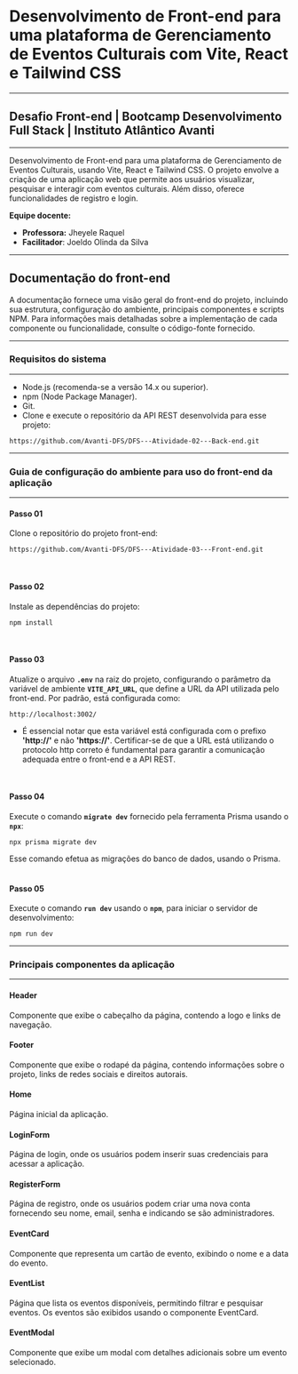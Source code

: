 # Desenvolvimento de Front-end para uma plataforma de Gerenciamento de Eventos Culturais com Vite, React e Tailwind CSS
___

## Desafio Front-end | Bootcamp Desenvolvimento Full Stack | Instituto Atlântico Avanti

___

Desenvolvimento de Front-end para uma plataforma de Gerenciamento de Eventos Culturais, usando Vite, React e Tailwind CSS. O projeto envolve a criação de uma aplicação web que permite aos usuários visualizar, pesquisar e interagir com eventos culturais. Além disso, oferece funcionalidades de registro e login. 
<br>

**Equipe docente:**  
- **Professora:** Jheyele Raquel  
- **Facilitador**: Joeldo Olinda da Silva

___

## Documentação do front-end
A documentação fornece uma visão geral do front-end do projeto, incluindo sua estrutura, configuração do ambiente, principais componentes e scripts NPM. Para informações mais detalhadas sobre a implementação de cada componente ou funcionalidade, consulte o código-fonte fornecido.

***

### Requisitos do sistema

***

- Node.js (recomenda-se a versão 14.x ou superior).
- npm (Node Package Manager).
- Git.
- Clone e execute o repositório da API REST desenvolvida para esse projeto:
```
https://github.com/Avanti-DFS/DFS---Atividade-02---Back-end.git
```

***

### Guia de configuração do ambiente para uso do front-end da aplicação
___

#### Passo 01
Clone o repositório do projeto front-end:  
```
https://github.com/Avanti-DFS/DFS---Atividade-03---Front-end.git
```
<br>

#### Passo 02
Instale as dependências do projeto:  
```
npm install
```
<br>


#### Passo 03
Atualize o arquivo **`.env`** na raiz do projeto, configurando o parâmetro da variável de ambiente **`VITE_API_URL`**, que define a URL da API utilizada pelo front-end. Por padrão, está configurada como:
```
http://localhost:3002/
```

- É essencial notar que esta variável está configurada com o prefixo **'http://'** e não **'https://'**. Certificar-se de que a URL está utilizando o protocolo http correto é fundamental para garantir a comunicação adequada entre o front-end e a API REST.  
<br>

#### Passo 04
Execute o comando **`migrate dev`** fornecido pela ferramenta Prisma usando o **`npx`**:   
```
npx prisma migrate dev
```
Esse comando efetua as migrações do banco de dados, usando o Prisma.  
<br>

#### Passo 05
Execute o comando **`run dev`** usando o **`npm`**, para iniciar o servidor de desenvolvimento:
```
npm run dev
```
___

### Principais componentes da aplicação

___

#### Header
Componente que exibe o cabeçalho da página, contendo a logo e links de navegação.
<br>


#### Footer
Componente que exibe o rodapé da página, contendo informações sobre o projeto, links de redes sociais e direitos autorais.
<br>

#### Home
Página inicial da aplicação.
<br>

#### LoginForm
Página de login, onde os usuários podem inserir suas credenciais para acessar a aplicação.
<br>

#### RegisterForm
Página de registro, onde os usuários podem criar uma nova conta fornecendo seu nome, email, senha e indicando se são administradores.
<br>

#### EventCard
Componente que representa um cartão de evento, exibindo o nome e a data do evento.
<br>

#### EventList
Página que lista os eventos disponíveis, permitindo filtrar e pesquisar eventos. Os eventos são exibidos usando o componente EventCard.
<br>

#### EventModal
Componente que exibe um modal com detalhes adicionais sobre um evento selecionado.
<br>
